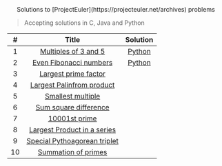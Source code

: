 <div align='center'>Solutions to [ProjectEuler](https://projecteuler.net/archives) problems</div>

> Accepting solutions in C, Java and Python

|#|Title|Solution|
|:---:|:------:|:-----:|
|1|[Multiples of 3 and 5](https://projecteuler.net/problem=1)|[Python](https://github.com/PythonicBoat/projecteuler/tree/main/problems/1.py)|
|2|[Even Fibonacci numbers](https://projecteuler.net/problem=2)|[Python](https://github.com/PythonicBoat/projecteuler/blob/main/problems/2.py)|
|3|[Largest prime factor](https://projecteuler.net/problem=3)||
|4|[Largest Palinfrom product](https://projecteuler.net/problem=4)||
|5|[Smallest multiple](https://projecteuler.net/problem=5)||
|6|[Sum square difference](https://projecteuler.net/problem=6)||
|7|[10001st prime](https://projecteuler.net/problem=7)||
|8|[Largest Product in a series](https://projecteuler.net/problem=8)||
|9|[Special Pythoagorean triplet](https://projecteuler.net/problem=9)||
|10|[Summation of primes](https://projecteuler.net/problem=10)||
